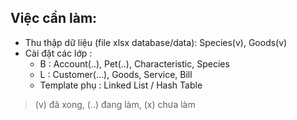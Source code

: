 ## Việc cần làm:
- Thu thập dữ liệu (file xlsx database/data): Species(v), Goods(v)
- Cài đặt các lớp :
    + B : Account(..), Pet(..), Characteristic, Species
    + L : Customer(...), Goods, Service, Bill
    + Template phụ : Linked List / Hash Table

> (v) đã xong, (..) đang làm, (x) chưa làm
